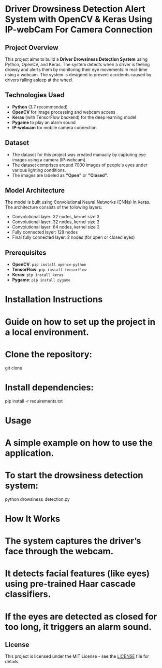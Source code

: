 # Driver Drowsiness Detection Alert System with OpenCV & Keras Using IP-webCam For Camera Connection

## Project Overview

This project aims to build a **Driver Drowsiness Detection System** using Python, OpenCV, and Keras. The system detects when a driver is feeling drowsy and alerts them by monitoring their eye movements in real-time using a webcam. The system is designed to prevent accidents caused by drivers falling asleep at the wheel.

## Technologies Used
- **Python** (3.7 recommended)
- **OpenCV** for image processing and webcam access
- **Keras** (with TensorFlow backend) for the deep learning model
- **Pygame** to play an alarm sound
- **IP-webcam** for mobile camera connection

## Dataset
- The dataset for this project was created manually by capturing eye images using a camera (IP-webcam).
- The dataset comprises around 7000 images of people's eyes under various lighting conditions.
- The images are labeled as **"Open"** or **"Closed"**.

## Model Architecture
The model is built using Convolutional Neural Networks (CNNs) in Keras. The architecture consists of the following layers:
- Convolutional layer: 32 nodes, kernel size 3
- Convolutional layer: 32 nodes, kernel size 3
- Convolutional layer: 64 nodes, kernel size 3
- Fully connected layer: 128 nodes
- Final fully connected layer: 2 nodes (for open or closed eyes)

## Prerequisites
- **OpenCV**: `pip install opencv-python`
- **TensorFlow**: `pip install tensorflow`
- **Keras**: `pip install keras`
- **Pygame**: `pip install pygame`

# Installation Instructions

# Guide on how to set up the project in a local environment.

# Clone the repository:
git clone <repository-url>

# Install dependencies:
pip install -r requirements.txt

# Usage

# A simple example on how to use the application.

# To start the drowsiness detection system:
python drowsiness_detection.py

# How It Works

# The system captures the driver’s face through the webcam.
# It detects facial features (like eyes) using pre-trained Haar cascade classifiers.
# If the eyes are detected as closed for too long, it triggers an alarm sound.

## License

This project is licensed under the MIT License - see the [LICENSE](LICENSE) file for details


